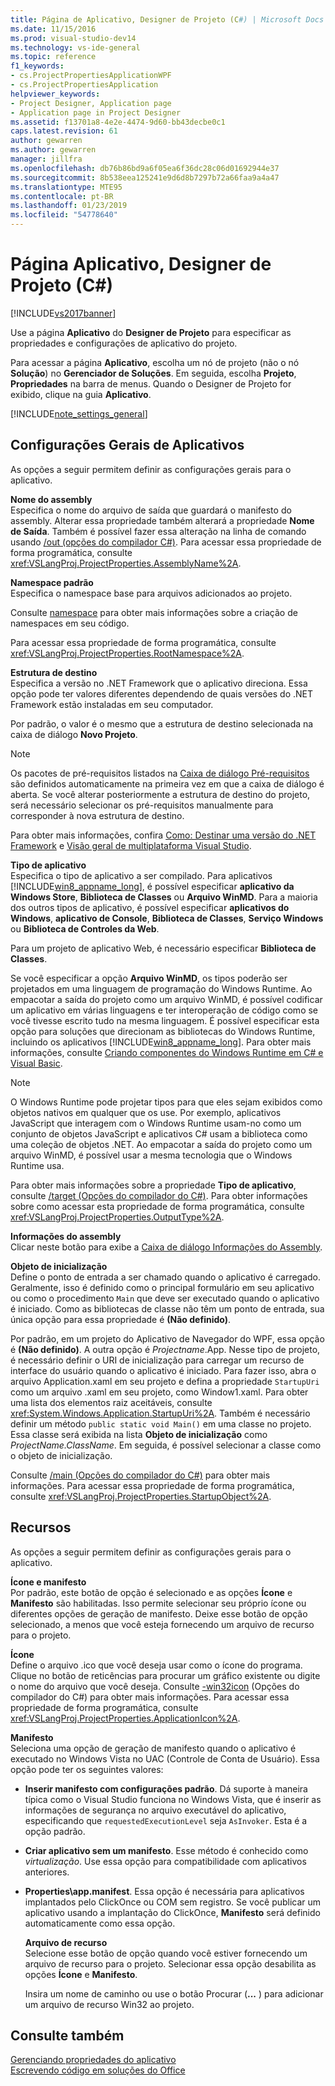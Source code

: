 ```yaml
---
title: Página de Aplicativo, Designer de Projeto (C#) | Microsoft Docs
ms.date: 11/15/2016
ms.prod: visual-studio-dev14
ms.technology: vs-ide-general
ms.topic: reference
f1_keywords:
- cs.ProjectPropertiesApplicationWPF
- cs.ProjectPropertiesApplication
helpviewer_keywords:
- Project Designer, Application page
- Application page in Project Designer
ms.assetid: f13701a8-4e2e-4474-9d60-bb43decbe0c1
caps.latest.revision: 61
author: gewarren
ms.author: gewarren
manager: jillfra
ms.openlocfilehash: db76b86bd9a6f05ea6f36dc28c06d01692944e37
ms.sourcegitcommit: 8b538eea125241e9d6d8b7297b72a66faa9a4a47
ms.translationtype: MTE95
ms.contentlocale: pt-BR
ms.lasthandoff: 01/23/2019
ms.locfileid: "54778640"
---
```

# <a name="application-page-project-designer-c"></a>Página Aplicativo, Designer de Projeto (C#)
[!INCLUDE[vs2017banner](../../includes/vs2017banner.md)]

  
Use a página **Aplicativo** do **Designer de Projeto** para especificar as propriedades e configurações de aplicativo do projeto.  
  
 Para acessar a página **Aplicativo**, escolha um nó de projeto (não o nó **Solução**) no **Gerenciador de Soluções**. Em seguida, escolha **Projeto**, **Propriedades** na barra de menus. Quando o Designer de Projeto for exibido, clique na guia **Aplicativo**.  
  
 [!INCLUDE[note_settings_general](../../includes/note-settings-general-md.md)]  
  
## <a name="general-application-settings"></a>Configurações Gerais de Aplicativos  
 As opções a seguir permitem definir as configurações gerais para o aplicativo.  
  
 **Nome do assembly**  
 Especifica o nome do arquivo de saída que guardará o manifesto do assembly. Alterar essa propriedade também alterará a propriedade **Nome de Saída**. Também é possível fazer essa alteração na linha de comando usando [/out (opções do compilador C#)](http://msdn.microsoft.com/library/70d91d01-7bd2-4aea-ba8b-4e9807e9caa5). Para acessar essa propriedade de forma programática, consulte <xref:VSLangProj.ProjectProperties.AssemblyName%2A>.  
  
 **Namespace padrão**  
 Especifica o namespace base para arquivos adicionados ao projeto.  
  
 Consulte [namespace](http://msdn.microsoft.com/library/0a788423-9110-42e0-97d9-bda41ca4870f) para obter mais informações sobre a criação de namespaces em seu código.  
  
 Para acessar essa propriedade de forma programática, consulte <xref:VSLangProj.ProjectProperties.RootNamespace%2A>.  
  
 **Estrutura de destino**  
 Especifica a versão no .NET Framework que o aplicativo direciona. Essa opção pode ter valores diferentes dependendo de quais versões do .NET Framework estão instaladas em seu computador.  
  
 Por padrão, o valor é o mesmo que a estrutura de destino selecionada na caixa de diálogo **Novo Projeto**.  
  
> [!NOTE]
>  Os pacotes de pré-requisitos listados na [Caixa de diálogo Pré-requisitos](../../ide/reference/prerequisites-dialog-box.md) são definidos automaticamente na primeira vez em que a caixa de diálogo é aberta. Se você alterar posteriormente a estrutura de destino do projeto, será necessário selecionar os pré-requisitos manualmente para corresponder à nova estrutura de destino.  
  
 Para obter mais informações, confira [Como: Destinar uma versão do .NET Framework](../../ide/how-to-target-a-version-of-the-dotnet-framework.md) e [Visão geral de multiplataforma Visual Studio](../../ide/visual-studio-multi-targeting-overview.md).  
  
 **Tipo de aplicativo**  
 Especifica o tipo de aplicativo a ser compilado. Para aplicativos [!INCLUDE[win8_appname_long](../../includes/win8-appname-long-md.md)], é possível especificar **aplicativo da Windows Store**, **Biblioteca de Classes** ou **Arquivo WinMD**. Para a maioria dos outros tipos de aplicativo, é possível especificar **aplicativos do Windows**, **aplicativo de Console**, **Biblioteca de Classes**, **Serviço Windows** ou **Biblioteca de Controles da Web**.  
  
 Para um projeto de aplicativo Web, é necessário especificar **Biblioteca de Classes**.  
  
 Se você especificar a opção **Arquivo WinMD**, os tipos poderão ser projetados em uma linguagem de programação do Windows Runtime. Ao empacotar a saída do projeto como um arquivo WinMD, é possível codificar um aplicativo em várias linguagens e ter interoperação de código como se você tivesse escrito tudo na mesma linguagem. É possível especificar esta opção para soluções que direcionam as bibliotecas do Windows Runtime, incluindo os aplicativos [!INCLUDE[win8_appname_long](../../includes/win8-appname-long-md.md)]. Para obter mais informações, consulte [Criando componentes do Windows Runtime em C# e Visual Basic](http://go.microsoft.com/fwlink/?LinkId=231895).  
  
> [!NOTE]
>  O Windows Runtime pode projetar tipos para que eles sejam exibidos como objetos nativos em qualquer que os use. Por exemplo, aplicativos JavaScript que interagem com o Windows Runtime usam-no como um conjunto de objetos JavaScript e aplicativos C# usam a biblioteca como uma coleção de objetos .NET. Ao empacotar a saída do projeto como um arquivo WinMD, é possível usar a mesma tecnologia que o Windows Runtime usa.  
  
 Para obter mais informações sobre a propriedade **Tipo de aplicativo**, consulte [/target (Opções do compilador do C#)](http://msdn.microsoft.com/library/a18bbd8e-bbf7-49e7-992c-717d0eb1f76f). Para obter informações sobre como acessar esta propriedade de forma programática, consulte <xref:VSLangProj.ProjectProperties.OutputType%2A>.  
  
 **Informações do assembly**  
 Clicar neste botão para exibe a [Caixa de diálogo Informações do Assembly](../../ide/reference/assembly-information-dialog-box.md).  
  
 **Objeto de inicialização**  
 Define o ponto de entrada a ser chamado quando o aplicativo é carregado. Geralmente, isso é definido como o principal formulário em seu aplicativo ou como o procedimento `Main` que deve ser executado quando o aplicativo é iniciado. Como as bibliotecas de classe não têm um ponto de entrada, sua única opção para essa propriedade é **(Não definido)**.  
  
 Por padrão, em um projeto do Aplicativo de Navegador do WPF, essa opção é **(Não definido)**. A outra opção é *Projectname*.App. Nesse tipo de projeto, é necessário definir o URI de inicialização para carregar um recurso de interface do usuário quando o aplicativo é iniciado. Para fazer isso, abra o arquivo Application.xaml em seu projeto e defina a propriedade `StartupUri` como um arquivo .xaml em seu projeto, como Window1.xaml. Para obter uma lista dos elementos raiz aceitáveis, consulte <xref:System.Windows.Application.StartupUri%2A>. Também é necessário definir um método `public static void Main()` em uma classe no projeto. Essa classe será exibida na lista **Objeto de inicialização** como *ProjectName.ClassName*. Em seguida, é possível selecionar a classe como o objeto de inicialização.  
  
 Consulte [/main (Opções do compilador do C#)](http://msdn.microsoft.com/library/975cf4d5-36ac-4530-826c-4aad0c7f2049) para obter mais informações. Para acessar essa propriedade de forma programática, consulte <xref:VSLangProj.ProjectProperties.StartupObject%2A>.  
  
## <a name="resources"></a>Recursos  
 As opções a seguir permitem definir as configurações gerais para o aplicativo.  
  
 **Ícone e manifesto**  
 Por padrão, este botão de opção é selecionado e as opções **Ícone** e **Manifesto** são habilitadas. Isso permite selecionar seu próprio ícone ou diferentes opções de geração de manifesto. Deixe esse botão de opção selecionado, a menos que você esteja fornecendo um arquivo de recurso para o projeto.  
  
 **Ícone**  
 Define o arquivo .ico que você deseja usar como o ícone do programa. Clique no botão de reticências para procurar um gráfico existente ou digite o nome do arquivo que você deseja. Consulte [-win32icon](http://msdn.microsoft.com/library/756d9b6d-ab07-41b7-ba58-5bd88f711138) (Opções do compilador do C#) para obter mais informações. Para acessar essa propriedade de forma programática, consulte <xref:VSLangProj.ProjectProperties.ApplicationIcon%2A>.  
  
 **Manifesto**  
 Seleciona uma opção de geração de manifesto quando o aplicativo é executado no Windows Vista no UAC (Controle de Conta de Usuário). Essa opção pode ter os seguintes valores:  
  
- **Inserir manifesto com configurações padrão**. Dá suporte à maneira típica como o Visual Studio funciona no Windows Vista, que é inserir as informações de segurança no arquivo executável do aplicativo, especificando que `requestedExecutionLevel` seja `AsInvoker`. Esta é a opção padrão.  
  
- **Criar aplicativo sem um manifesto**. Esse método é conhecido como *virtualização*. Use essa opção para compatibilidade com aplicativos anteriores.  
  
- **Properties\app.manifest**. Essa opção é necessária para aplicativos implantados pelo ClickOnce ou COM sem registro. Se você publicar um aplicativo usando a implantação do ClickOnce, **Manifesto** será definido automaticamente como essa opção.  
  
  **Arquivo de recurso**  
  Selecione esse botão de opção quando você estiver fornecendo um arquivo de recurso para o projeto. Selecionar essa opção desabilita as opções **Ícone** e **Manifesto**.  
  
  Insira um nome de caminho ou use o botão Procurar (**...** ) para adicionar um arquivo de recurso Win32 ao projeto.  
  
## <a name="see-also"></a>Consulte também  
[Gerenciando propriedades do aplicativo](../../ide/application-properties.md)  
 [Escrevendo código em soluções do Office](http://msdn.microsoft.com/library/2d4d8fd0-e881-4829-976f-0d1a9221dec0)
